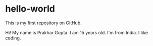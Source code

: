 # hello-world
This is my first repository on GitHub.

Hi! My name is Prakhar Gupta. I am 15 years old. I'm from India. I like coding. 

